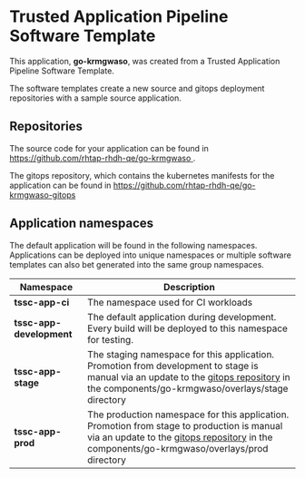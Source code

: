 # Trusted Application Pipeline Software Template

This application, **go-krmgwaso**, was created from a Trusted Application Pipeline Software Template.

The software templates create a new source and gitops deployment repositories with a sample source application. 

## Repositories

The source code for your application can be found in [https://github.com/rhtap-rhdh-qe/go-krmgwaso ](https://github.com/rhtap-rhdh-qe/go-krmgwaso ).
 
The gitops repository, which contains the kubernetes manifests for the application can be found in 
[https://github.com/rhtap-rhdh-qe/go-krmgwaso-gitops ](https://github.com/rhtap-rhdh-qe/go-krmgwaso-gitops ) 

## Application namespaces 

The default application will be found in the following namespaces. Applications can be deployed into unique namespaces or multiple software templates can also bet generated into the same group namespaces.  

|  Namespace   |  Description   |  
| -------- | -------- |
| **tssc-app-ci** | The namespace used for CI workloads |
| **tssc-app-development** | The default application during development. Every build will be deployed to this namespace for testing. |
| **tssc-app-stage** | The staging namespace for this application. Promotion from development to stage is manual via an update to the [gitops repository](https://github.com/rhtap-rhdh-qe/go-krmgwaso-gitops ) in the components/go-krmgwaso/overlays/stage directory |
| **tssc-app-prod** | The production namespace for this application. Promotion from stage to production is manual via an update to the [gitops repository](https://github.com/rhtap-rhdh-qe/go-krmgwaso-gitops ) in the components/go-krmgwaso/overlays/prod directory |
